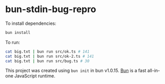 # bun-stdin-bug-repro

To install dependencies:

```bash
bun install
```

To run:

```bash
cat big.txt | bun run src/ok.ts # 141
cat big.txt | bun run src/ok-2.ts # 141
cat big.txt | bun run src/bug.ts # 30
```

This project was created using `bun init` in bun v1.0.15. [Bun](https://bun.sh) is a fast all-in-one JavaScript runtime.

